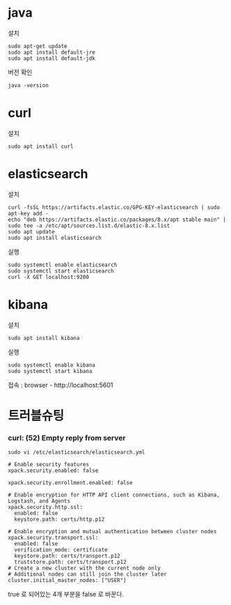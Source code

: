# java

설치

```
sudo apt-get update
sudo apt install default-jre
sudo apt install default-jdk
```

버전 확인

```
java -version
```

# curl

설치

```
sudo apt install curl
```

# elasticsearch

설치

```
curl -fsSL https://artifacts.elastic.co/GPG-KEY-elasticsearch | sudo apt-key add -
echo "deb https://artifacts.elastic.co/packages/8.x/apt stable main" | sudo tee -a /etc/apt/sources.list.d/elastic-8.x.list
sudo apt update
sudo apt install elasticsearch
```

실행

```
sudo systemctl enable elasticsearch
sudo systemctl start elasticsearch
curl -X GET localhost:9200
```

# kibana

설치

```
sudo apt install kibana
```

실행

```
sudo systemctl enable kibana
sudo systemctl start kibana
```

접속 : browser - http://localhost:5601

# 트러블슈팅

### curl: (52) Empty reply from server

```
sudo vi /etc/elasticsearch/elasticsearch.yml
```

```
# Enable security features
xpack.security.enabled: false

xpack.security.enrollment.enabled: false

# Enable encryption for HTTP API client connections, such as Kibana, Logstash, and Agents
xpack.security.http.ssl:
  enabled: false
  keystore.path: certs/http.p12

# Enable encryption and mutual authentication between cluster nodes
xpack.security.transport.ssl:
  enabled: false
  verification_mode: certificate
  keystore.path: certs/transport.p12
  truststore.path: certs/transport.p12
# Create a new cluster with the current node only
# Additional nodes can still join the cluster later
cluster.initial_master_nodes: ["USER"]
```

true 로 되어있는 4개 부분을 false 로 바꾼다.
